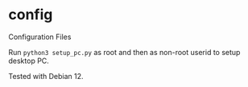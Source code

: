 config
======

Configuration Files

Run `python3 setup_pc.py` as root and then as non-root userid to setup desktop PC.

Tested with Debian 12.
